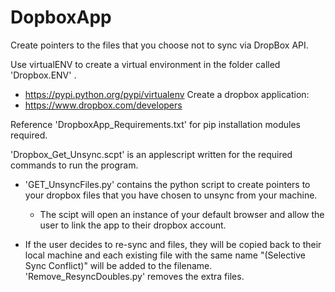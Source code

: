 DopboxApp
=========

Create pointers to the files that you choose not to sync via DropBox API.

Use virtualENV to create a virtual environment in the folder called 'Dropbox.ENV' .
  - https://pypi.python.org/pypi/virtualenv
Create a dropbox application:
  - https://www.dropbox.com/developers

Reference 'DropboxApp_Requirements.txt' for pip installation modules required.

'Dropbox_Get_Unsync.scpt' is an applescript written for the required commands
to run the program.

  - 'GET_UnsyncFiles.py' contains the python script to create pointers to your
  dropbox files that you have chosen to unsync from your machine.
  	- The scipt will open an instance of your default browser and allow the user
  	to link the app to their dropbox account.
  	 
  - If the user decides to re-sync and files, they will be copied back to their
  local machine and each existing file with the same name "(Selective Sync Conflict)"
  will be added to the filename.  'Remove_ResyncDoubles.py' removes the extra files.
  